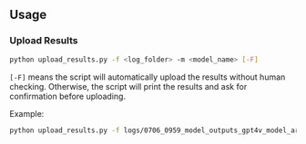 ## Usage

### Upload Results

```sh
python upload_results.py -f <log_folder> -m <model_name> [-F]
```

`[-F]` means the script will automatically upload the results without human checking. Otherwise, the script will print the results and ask for confirmation before uploading.

Example:

```sh
python upload_results.py -f logs/0706_0959_model_outputs_gpt4v_model_args_c974bc -m gpt-4o -F
```
